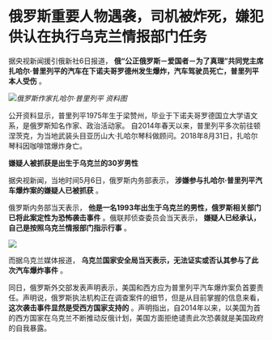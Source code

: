 # 俄罗斯重要人物遇袭，司机被炸死，嫌犯供认在执行乌克兰情报部门任务

据央视新闻援引俄新社6日报道，
**俄“公正俄罗斯－爱国者－为了真理”共同党主席扎哈尔·普里列平的汽车在下诺夫哥罗德州发生爆炸，汽车驾驶员死亡，普里列平本人受伤** 。

![](https://inews.gtimg.com/om_bt/OXxTM4cQnSbcI9TnvFIEFJfxdORCJPehjTVaE3XfssC_4AA/1000)_俄罗斯作家扎哈尔·普里列平
资料图_

公开资料显示，普里列平1975年生于梁赞州，毕业于下诺夫哥罗德国立大学语文系，是俄罗斯知名作家、政治活动家。
自2014年春天以来，普里列平多次前往顿涅茨克，为当地武装头目亚历山大·扎哈尔琴科做顾问。2018年8月31日，扎哈尔琴科因咖啡馆爆炸身亡。

**嫌疑人被抓获是出生于乌克兰的30岁男性**

据央视新闻，当地时间5月6日，俄罗斯内务部表示， **涉嫌参与扎哈尔·普里列平汽车爆炸案的嫌疑人已被抓获** 。

俄罗斯内务部当天表示， **他是一名1993年出生于乌克兰的男性，俄罗斯相关部门已将此案定性为恐怖袭击事件** 。俄联邦侦查委员会当天表示，
**嫌疑人已经承认，自己是按照乌克兰情报部门指示行事** 。

![](https://inews.gtimg.com/om_bt/OMvJFscKuAQ7Ztyvz8aetfeQwIoV5LPvuC-7dPoTOYQ_sAA/1000)

而据乌克兰媒体报道， **乌克兰国家安全局当天表示，无法证实或否认其参与了此次汽车爆炸事件** 。

同日，俄罗斯外交部发表声明表示，美国和西方应为普里列平汽车爆炸案负首要责任。声明说，俄罗斯执法机构正在调查案件的细节，但是从目前掌握的信息来看，
**这次袭击事件显然是受西方国家支持的**
。声明指出，自2014年以来，以美国为首的西方国家在乌克兰不断推动反俄计划，美国方面拒绝谴责此次恐袭就是美国政府的自我暴露。

